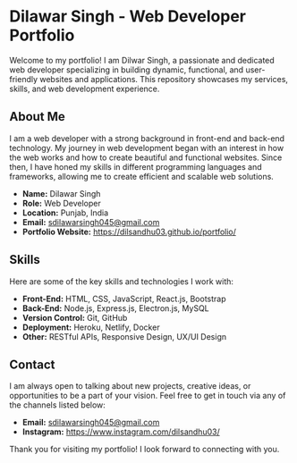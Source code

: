 # Dilawar Singh - Web Developer Portfolio

Welcome to my portfolio! I am Dilwar Singh, a passionate and dedicated web developer specializing in building dynamic, functional, and user-friendly websites and applications. This repository showcases my services, skills, and web development experience.

## About Me

I am a web developer with a strong background in front-end and back-end technology. My journey in web development began with an interest in how the web works and how to create beautiful and functional websites. Since then, I have honed my skills in different programming languages ​​and frameworks, allowing me to create efficient and scalable web solutions.

- **Name:** Dilawar Singh
- **Role:** Web Developer
- **Location:** Punjab, India
- **Email:** sdilawarsingh045@gmail.com
- **Portfolio Website:** https://dilsandhu03.github.io/portfolio/

## Skills

Here are some of the key skills and technologies I work with:

- **Front-End:** HTML, CSS, JavaScript, React.js, Bootstrap
- **Back-End:** Node.js, Express.js, Electron.js, MySQL
- **Version Control:** Git, GitHub
- **Deployment:** Heroku, Netlify, Docker
- **Other:** RESTful APIs, Responsive Design, UX/UI Design

## Contact

I am always open to talking about new projects, creative ideas, or opportunities to be a part of your vision. Feel free to get in touch via any of the channels listed below:

- **Email:** sdilawarsingh045@gmail.com
- **Instagram:** https://www.instagram.com/dilsandhu03/

Thank you for visiting my portfolio! I look forward to connecting with you.

